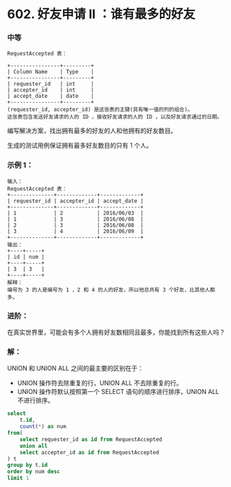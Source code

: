 # 602. 好友申请 II ：谁有最多的好友

### 中等

    RequestAccepted 表：

    +----------------+---------+
    | Column Name    | Type    |
    +----------------+---------+
    | requester_id   | int     |
    | accepter_id    | int     |
    | accept_date    | date    |
    +----------------+---------+
    (requester_id, accepter_id) 是这张表的主键(具有唯一值的列的组合)。
    这张表包含发送好友请求的人的 ID ，接收好友请求的人的 ID ，以及好友请求通过的日期。
 

编写解决方案，找出拥有最多的好友的人和他拥有的好友数目。

生成的测试用例保证拥有最多好友数目的只有 1 个人。

### 示例 1：

    输入：
    RequestAccepted 表：
    +--------------+-------------+-------------+
    | requester_id | accepter_id | accept_date |
    +--------------+-------------+-------------+
    | 1            | 2           | 2016/06/03  |
    | 1            | 3           | 2016/06/08  |
    | 2            | 3           | 2016/06/08  |
    | 3            | 4           | 2016/06/09  |
    +--------------+-------------+-------------+
    输出：
    +----+-----+
    | id | num |
    +----+-----+
    | 3  | 3   |
    +----+-----+
    解释：
    编号为 3 的人是编号为 1 ，2 和 4 的人的好友，所以他总共有 3 个好友，比其他人都多。

### 进阶：
在真实世界里，可能会有多个人拥有好友数相同且最多，你能找到所有这些人吗？

### 解：

UNION 和 UNION ALL 之间的最主要的区别在于：
- UNION 操作符去除重复的行，UNION ALL 不去除重复的行。
- UNION 操作符默认按照第一个 SELECT 语句的顺序进行排序，UNION ALL 不进行排序。

```sql
select 
    t.id,
    count(*) as num
from(
    select requester_id as id from RequestAccepted
    union all
    select accepter_id as id from RequestAccepted
) t
group by t.id
order by num desc
limit 1
```

